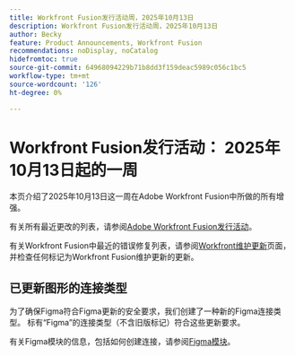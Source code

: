 ```yaml
---
title: Workfront Fusion发行活动周，2025年10月13日
description: Workfront Fusion发行活动周，2025年10月13日
author: Becky
feature: Product Announcements, Workfront Fusion
recommendations: noDisplay, noCatalog
hidefromtoc: true
source-git-commit: 64968094229b71b8dd3f159deac5989c056c1bc5
workflow-type: tm+mt
source-wordcount: '126'
ht-degree: 0%

---
```


# Workfront Fusion发行活动： 2025年10月13日起的一周

本页介绍了2025年10月13日这一周在Adobe Workfront Fusion中所做的所有增强。

有关所有最近更改的列表，请参阅[Adobe Workfront Fusion发行活动](/help/workfront-fusion/fusion-product-releases/fusion-release-activity.md)。

有关Workfront Fusion中最近的错误修复列表，请参阅[Workfront维护更新](https://experienceleague.adobe.com/zh-hans/docs/workfront-known-issues/releases/current-updates)页面，并检查任何标记为Workfront Fusion维护更新的更新。

## 已更新图形的连接类型

为了确保Figma符合Figma更新的安全要求，我们创建了一种新的Figma连接类型。 标有“Figma”的连接类型（不含旧版标记）符合这些更新要求。

有关Figma模块的信息，包括如何创建连接，请参阅[Figma模块](/help/workfront-fusion/references/apps-and-modules/third-party-connectors/figma-modules.md)。
